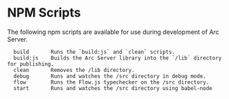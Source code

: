 # NPM Scripts
The following npm scripts are available for use during development of Arc Server.

```
  build       Runs the `build:js` and `clean` scripts.
  build:js    Builds the Arc Server library into the `/lib` directory for publishing.
  clean       Removes the /lib directory.
  debug       Runs and watches the /src directory in debug mode.
  flow        Runs the Flow.js typechecker on the /src directory.
  start       Runs and watches the /src directory using babel-node
```
